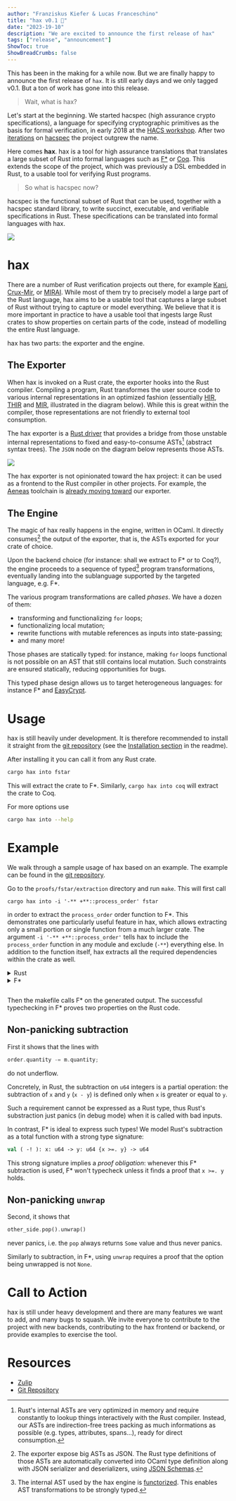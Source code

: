 ```yaml
---
author: "Franziskus Kiefer & Lucas Franceschino"
title: "hax v0.1 🎂"
date: "2023-19-10"
description: "We are excited to announce the first release of hax"
tags: ["release", "announcement"]
ShowToc: true
ShowBreadCrumbs: false
---
```


This has been in the making for a while now.
But we are finally happy to announce the first release of `hax`.
It is still early days and we only tagged v0.1.
But a ton of work has gone into this release.

> Wait, what is hax?

Let's start at the beginning.
We started hacspec (high assurance crypto specifications), a language for specifying
cryptographic primitives as the basis for formal verification, in early 2018 at
the [HACS workshop].
After two [iterations](https://github.com/hacs-workshop/hacspec) on [hacspec](https://github.com/hacspec/hacspec)
the project outgrew the name.

Here comes **hax**.
hax is a tool for high assurance translations that translates a large subset of
Rust into formal languages such as [F\*](https://www.fstar-lang.org/) or [Coq](https://coq.inria.fr/).
This extends the scope of the project, which was previously a DSL embedded in Rust,
to a usable tool for verifying Rust programs.

> So what is hacspec now?

hacspec is the functional subset of Rust that can be used, together with a hacspec
standard library, to write succinct, executable, and verifiable specifications in
Rust.
These specifications can be translated into formal languages with hax.

![](hax-high-level.png)

# hax

There are a number of Rust verification projects out there, for example [Kani], [Crux-Mir], or [MIRAI].
While most of them try to precisely model a large part of the Rust language,
hax aims to be a usable tool that captures a large subset of Rust without trying
to capture or model everything.
We believe that it is more important in practice to have a usable tool that ingests large
Rust crates to show properties on certain parts of the code, instead of modelling
the entire Rust language.

hax has two parts: the exporter and the engine.

## The Exporter

When hax is invoked on a Rust crate,
the exporter hooks into the Rust compiler.
Compiling a program,
Rust transformes the user source code
to various internal representations in an optimized fashion
(essentially [HIR], [THIR] and [MIR], illustrated in the diagram below).
While this is great within the compiler,
those representations are not friendly to external tool consumption.

The hax exporter is a
[Rust driver](https://rustc-dev-guide.rust-lang.org/rustc-driver.html)
that provides a bridge
from those unstable internal representations
to fixed and easy-to-consume ASTs[^1] (abstract syntax trees).
The `JSON` node on the diagram below represents those ASTs.

![](hax-low-level.png)

The hax exporter is not opinionated toward the hax project:
it can be used as a frontend to the Rust compiler in other projects.
For example, the [Aeneas](https://github.com/AeneasVerif/aeneas) toolchain is
[already moving toward](https://github.com/AeneasVerif/aeneas/pull/35) our exporter.

## The Engine

The magic of hax really happens in the engine, written in OCaml.
It directly consumes[^2] the output of the exporter, that is,
the ASTs exported for your crate of choice.

Upon the backend choice (for instance: shall we extract to F\* or to
Coq?), the engine proceeds to a sequence of typed[^3] program
transformations, eventually landing into the sublanguage supported by
the targeted language, e.g. F\*.

The various program transformations are called _phases_. We have a
dozen of them:

- transforming and functionalizing `for` loops;
- functionalizing local mutation;
- rewrite functions with mutable references as inputs into state-passing;
- and many more!

Those phases are statically typed: for instance, making `for` loops
functional is not possible on an AST that still contains local
mutation. Such constraints are ensured statically, reducing
opportunities for bugs.

This typed phase design allows us to target heterogeneous languages:
for instance F\* and [EasyCrypt](mhttps://github.com/EasyCrypt/easycrypt).

# Usage

hax is still heavily under development.
It is therefore recommended to install it straight from the [git repository]
(see the [Installation section](https://github.com/hacspec/hax#installation)
in the readme).

After installing it you can call it from any Rust crate.

```bash
cargo hax into fstar
```

This will extract the crate to F\*.
Similarly, `cargo hax into coq` will extract the crate to Coq.

For more options use

```bash
cargo hax into --help
```

# Example

We walk through a sample usage of hax based on an example.
The example can be found in the [git repository](https://github.com/hacspec/hax/tree/main/examples/lob).

Go to the `proofs/fstar/extraction` directory and run `make`.
This will first call

```
cargo hax into -i '-** +**::process_order' fstar
```

in order to extract the `process_order` order function to F\*.
This demonstrates one particularly useful feature in hax, which allows extracting
only a small portion or single function from a much larger crate.
The argument `-i '-** +**::process_order'` tells hax to include the `process_order`
function in any module and exclude (`-**`) everything else.
In addition to the function itself, hax extracts all the required dependencies within
the crate as well.

<details>
<summary>Rust</summary>

```rust
fn process_order<T>(mut order: Order, other_side: &mut BinaryHeap<T>) -> (Vec<Match>, Option<Order>)
where
    T: Into<Order> + From<Order> + Ord + Clone,
{
    ...
    if let Some(m) = other_side
        .peek()
        .and_then(|other| Into::into(other.clone()).try_match(&order))
    {
        order.quantity -= m.quantity;
        let mut other: Order = Into::into(other_side.pop().unwrap());
        other.quantity -= m.quantity;
        if other.quantity > 0 {
            other_side.push(From::from(other.clone()));
        }
        matches.push(m);
    } else {
        done = true;
    }
    ...
}
```

</details>

<details>
<summary>F*</summary>

```ocaml
match
  Core.Option.impl__and_then (Alloc.Collections.Binary_heap.impl_10__peek other_side
      <:
      Core.Option.t_Option v_T)
    (fun other ->
        impl__Order__try_match (Core.Convert.f_into (Core.Clone.f_clone other <: v_T)
            <:
            t_Order)
          order
        <:
        Core.Option.t_Option t_Match)
  <:
  Core.Option.t_Option t_Match
with
| Core.Option.Option_Some m ->
  let order:t_Order = { order with f_quantity = order.f_quantity -! m.f_quantity } in
  let tmp0, out:(Alloc.Collections.Binary_heap.t_BinaryHeap v_T &
    Core.Option.t_Option v_T) =
    Alloc.Collections.Binary_heap.impl_9__pop other_side
  in
  let other_side:Alloc.Collections.Binary_heap.t_BinaryHeap v_T = tmp0 in
  let hoist1:Core.Option.t_Option v_T = out in
  let hoist2:v_T = Core.Option.impl__unwrap hoist1 in
  let (other: t_Order):t_Order = Core.Convert.f_into hoist2 in
  let other:t_Order = { other with f_quantity = other.f_quantity -! m.f_quantity } in
  let other_side:Alloc.Collections.Binary_heap.t_BinaryHeap v_T =
    if other.f_quantity >. 0uL
    then
      let other_side:Alloc.Collections.Binary_heap.t_BinaryHeap v_T =
        Alloc.Collections.Binary_heap.impl_9__push other_side
          (Core.Convert.f_from (Core.Clone.f_clone other <: t_Order) <: v_T)
      in
      other_side
    else other_side
  in
  let matches:Alloc.Vec.t_Vec t_Match Alloc.Alloc.t_Global =
    Alloc.Vec.impl_1__push matches m
  in
  done, matches, order, other_side
| _ ->
  let done:bool = true in
  done, matches, order, other_side
```

</details>

<pre></pre>

Then the makefile calls F\* on the generated output.
The successful typechecking in F\* proves two properties on the Rust code.

## Non-panicking subtraction
First it shows that the lines with

```rust
order.quantity -= m.quantity;
```

do not underflow.

Concretely, in Rust, the subtraction on `u64` integers is a partial
operation: the subtraction of `x` and `y` (`x - y`) is defined only
when `x` is greater or equal to `y`.

Such a requirement cannot be expressed as a Rust type, thus Rust's
substraction just panics (in debug mode) when it is called with bad
inputs.

In contrast, F\* is ideal to express such types! We model Rust's
subtraction as a total function with a strong type signature:

```ocaml
val ( -! ): x: u64 -> y: u64 {x >=. y} -> u64
```

This strong signature implies a _proof obligation_: whenever this F\*
subtraction is used, F\* won't typecheck unless it finds a proof that
`x >=. y` holds.

## Non-panicking `unwrap`
Second, it shows that

```rust
other_side.pop().unwrap()
```

never panics, i.e. the `pop` always returns `Some` value and thus never panics.

Similarly to subtraction, in F\*, using `unwrap` requires a proof that
the option being unwrapped is not `None`.

# Call to Action

hax is still under heavy development and there are many features we want to add, and many bugs to squash.
We invite everyone to contribute to the project with new backends, contributing to the hax frontend or backend, or provide examples to exercise the tool.

# Resources

- [Zulip]
- [Git Repository]

[hacs workshop]: https://www.hacs-workshop.org/
[git repository]: https://github.com/hacspec/hax
[zulip]: https://hacspec.zulipchat.com/
[MIR]: https://rustc-dev-guide.rust-lang.org/mir/index.html
[THIR]: https://rustc-dev-guide.rust-lang.org/thir.html
[HIR]: https://rustc-dev-guide.rust-lang.org/hir.html
[kani]: https://github.com/model-checking/kani
[crux-mir]: https://github.com/GaloisInc/crucible/tree/master/crux-mir
[mirai]: https://github.com/facebookexperimental/MIRAI

[^1]: Rust's internal ASTs are very optimized in memory and require constantly to lookup things interactively with the Rust compiler. Instead, our ASTs are indirection-free trees packing as much informations as possible (e.g. types, attributes, spans...), ready for direct consumption.
[^2]: The exporter expose big ASTs as JSON. The Rust type definitions of those ASTs are automatically converted into OCaml type definition along with JSON serializer and deserializers, using [JSON Schemas](https://json-schema.org/).
[^3]: The internal AST used by the hax engine is [functorized](https://ocaml.org/docs/functors). This enables AST transformations to be strongly typed.
